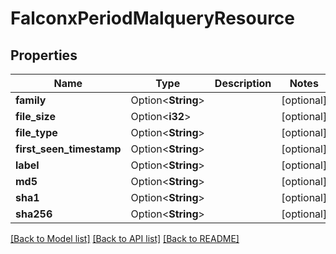 # FalconxPeriodMalqueryResource

## Properties

Name | Type | Description | Notes
------------ | ------------- | ------------- | -------------
**family** | Option<**String**> |  | [optional]
**file_size** | Option<**i32**> |  | [optional]
**file_type** | Option<**String**> |  | [optional]
**first_seen_timestamp** | Option<**String**> |  | [optional]
**label** | Option<**String**> |  | [optional]
**md5** | Option<**String**> |  | [optional]
**sha1** | Option<**String**> |  | [optional]
**sha256** | Option<**String**> |  | [optional]

[[Back to Model list]](../README.md#documentation-for-models) [[Back to API list]](../README.md#documentation-for-api-endpoints) [[Back to README]](../README.md)
